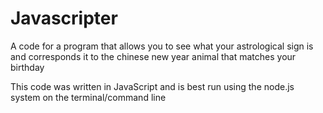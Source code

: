 # Javascripter
A code for a program that allows you to see what your astrological sign is and corresponds it to the chinese new year animal that matches your birthday

This code was written in JavaScript and is best run using the node.js system on
the terminal/command line
